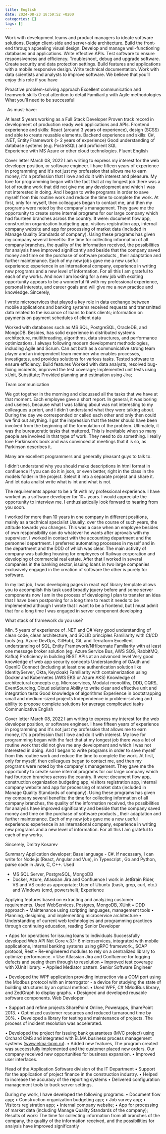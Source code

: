 ```yaml
---
title: English
date: 2024-08-23 18:59:52 +0200
categories: []
tags: []
---
```


Work with development teams and product managers to ideate software solutions. 
Design client-side and server-side architecture. 
Build the front-end through appealing visual design. 
Develop and manage well-functioning databases and applications. 
Write effective APIs. 
Test software to ensure responsiveness and efficiency. 
Troubleshoot, debug and upgrade software. 
Create security and data protection settings. 
Build features and applications with a mobile responsive design. 
Write technical documentation. 
Work with data scientists and analysts to improve software. 
We believe that you’ll enjoy this role if you have 

Proactive problem-solving approach 
Excellent communication and teamwork skills 
Great attention to detail 
Familiarity with Agile methodologies 
What you’ll need to be successful 

  As must-have: 

At least 5 years working as a Full Stack Developer 
Proven track record in development of production ready web applications and APIs. 
Frontend experience and skills: React (around 3 years of experience), design (SCSS) and able to create reusable elements. 
Backend experience and skills: C#, .NET, Entity Framework (> 2 years of experience) 
Good understanding of database systems (e.g. PostreSQL) and proficient SQL  
Experience with MS Azure or other cloud technologies. 
Fluent English 



Cover letter
March 08, 2022
I am writing to express my interest for the web developer position, or software engineer.
I have fifteen years of experience in programming and it's not just my profession that allows me to
earn money, it's a profession that I love and do it with interest and pleasure.
My love for programming began with the fact that at my longest job there was a lot of routine work
that did not give me any development and which I was not interested in doing. And I began to write
programs in order to save myself from this routine work and reduce the time to complete the work.
At first, only for myself, then colleagues began to contact me, and then my programs were noted by
the company's management. They gave me the opportunity to create some internal programs for our
large company which had fourteen branches across the country. It were: document flow app,
construction organization budgeting app, visitors registration app, internal company website and
app for processing of market data (included in Manage Quality Standards of company).
Using these programs has given my company several benefits: the time for collecting information of
all company branches, the quality of the information received, the possibilities for analysis have
improved significantly and beside that the company saved money and time on the purchase of
software products , their adaptation and further maintenance.
Each of my new jobs gave me a new useful experience: experience in an international company,
experience in writing new programs and a new level of information. For all this I am grateful to
each of my works.
And now I am looking for a new job with exciting opportunity appears to be a wonderful fit with
my professional experience, personal interests, and career goals and will give me a new practice and
knowledge.
Sincerely,

 I wrote microservices that played a key role in data exchange between mobile applications and banking systems
received requests and transmitted data related to the issuance of loans to bank clients; information on payments on payment schedules of client data

Worked with databases such as MS SQL,  PostgreSQL, OracleDB,
and MongoDB. Besides, has solid experience in distributed systems architecture, multithreading, algorithms,
data structures, and performance optimizations.  I always following modern
development methodologies, including Agile and Scrum. Can act both as a communicative strong team player
and an independent team member who enables processes, investigates, and provides solutions for various tasks.
Tested software to ensure  efficiency. 
Build features
Worked with data  analysts, resolved bug-fixing incidents, improved the test coverage;
Implemented unit tests using xUnit, Substitute;
Provided planning and estimation using Jira;

Team communication

We got together in the morning and discussed all the tasks that we have at that moment.
Each employee gave a short report.
In general, it was boring and useless, because what I was talking about was not
 interesting to my colleagues a priori, and I didn’t understand what they were talking about.
During the day we corresponded or called each other and only then could we find out anything.
I got the impression that the tester should have been involved from the beginning of the formulation of the problem.
Ultimately, it was the bureaucratic tasks that mattered. This is inevitable when so many people are involved in that type of work.
They need to do something. I really love Parkinson’s book and was convinced at meetings  that it is so, as Parkinson describes it.

Many are excellent programmers and generally pleasant guys to talk to.

I didn’t understand why you should make descriptions in html format in confluence if you can do it in json, or even better, right in the class in the models folder in the project. Select it into a separate project and share it. And let data analist write what is int and what is not.



The requirements appear to be a fit with my professional experience.  I have worked as a software developer for 10+ years.
I would appreciate the opportunity to interview me. I enthusiastically look forward to hearing from you soon.

I worked for more than 10 years in one company in different positions, mainly as a technical specialist
Usually, over the course of such years, the attitude towards you changes.
This was  a case when an employee besides of own responsibility can do whatever he wants after aprovals with  my supervisor.
I worked in contact with the accounting department and the personnel department. 
I preferred automating processes in myself and in the department and the DDD of which was clear. The main activity of company  was building housing for employees of Railway corporation and developing of commercial real estate.
After that I worked in several companies in the banking sector, issuing loans in two large companies exclusively engaged in the creation of software
the other is purely for software.


In my last job, I was developing pages in react
wpf library template allows you to accomplish this task
used broadly jquery before and some server components
now I am  in the process of developing I plan to transfer an idea that I have been postponing for a long time to react
it needs to be implemented
although I wrote that I want to be a frontend, but I must admit that for a long time I was engaged in  server component developing

What stack of framework do you use?


Min. 5 years of experience of .NET and C#
Very good understanding of clean code, clean architecture, and SOLID principles
Familiarity with CI/CD tools (eg. Azure DevOps, GitHub), Git, and Terraform
Excellent understanding of SQL, Entity Framework/NHibernate
Familiarity with at least one message broker solution (eg. Azure Service Bus, AWS SQS, RabbitMQ, Kafka)
Proficiency in building REST APIs at an advanced level
Very good knowledge of web app security concepts
Understanding of OAuth and OpenID Connect (including at least one authentication solution like IdentityServer, Okta, Keycloak)
Familiarity with containerization using Docker and Kubernetes (AWS EKS or Azure AKS)
Knowledge of architectural concepts e.g. Microservices, Modulat monoliths, DDD, CQRS, EventSourcing, Cloud solutions
Ability to write clear and effective unit and integration tests
Good knowledge of algorithms
Experience in bootstrapping small and medium-sized projects
Independence in problem-solving and ability to propose complete solutions for average complicated tasks
Communicative English


Cover letter
March 08, 2022
I am writing to express my interest for the web developer position, or software engineer.
I have fifteen years of experience in programming and it's not just my profession that allows me to
earn money, it's a profession that I love and do it with interest.
My love for programming began with the fact that at my longest job there was a lot of routine work
that did not give me any development and which I was not interested in doing. And I began to write
programs in order to save myself from this routine work and reduce the time to complete the work.
At first, only for myself, then colleagues began to contact me, and then my programs were noted by
the company's management. They gave me the opportunity to create some internal programs for our
large company which had fourteen branches across the country. It were: document flow app,
construction organization budgeting app, visitors registration app, internal company website and
app for processing of market data (included in Manage Quality Standards of company).
Using these programs has given my company several benefits: the time for collecting information of
all company branches, the quality of the information received, the possibilities for analysis have
improved significantly and beside that the company saved money and time on the purchase of
software products , their adaptation and further maintenance.
Each of my new jobs gave me a new useful experience: experience in an international company,
experience in writing new programs and a new level of information. For all this I am grateful to
each of my works.


Sincerely,
Dmitry Kosarev



Summary
Application developer;
Base language - C#.
If necessary, I can write for Node.js (React, Angular and Vue), in Typescript , Go and Python, parse code in Java,
C, C++.
Used
- MS SQL Server, PostgreSQL, MongoDB
- Docker, Azure, Atlassian Jira and Confluence
I work in JetBrain Rider, VS and VS code as appropriate;
User of Ubuntu (bash, grep, curl, etc.) and Windows (cmd, powershell);
Experience

Applying features based on extracting and analyzing customer requirements.
Used WebServices, Postgres, MongoDB, XUnit
• DDD approach
• Maintenance using scripting languages, management tools
• Planning, designing, and implementing microservice architecture
• Understanding of current web technologies and programming practices through continuing education,
reading
Senior Developer

• Apps for operations for issuing loans to individuals
Successfully developed Web API Net Core v.3.1- 6 microservices, integrated with mobile
applications, internal banking systems using gRPC framework,, SOAP protocol, Rest
• Re-engineered modules to rely on a centralized library to optimize
performance.
• Use Atlassian Jira and Confluence for logging defects and seeing them through to resolution
• Improved test coverage with XUnit library.
• Applied Mediator pattern.
Senior Software Engineer

• Developed the WPF application providing interaction via a COM port using the Modbus protocol with
an interrogator - a device for studying the state of building structures by an optical method.
• Used WPF, C# NModBus library, and ZedGraph to display graphs.
• Designed and developed reusable software components.
Web Developer

• Support and refine projects SharePoint Online, Powerapps, SharePoint 2013.
• Optimized customer resources and reduced turnaround time by 30%.
• Developed a library for testing and maintenance of projects. The process of incident resolution was
accelerated.

• Developed the project for issuing bank guarantees (MVC project) using Orchard CMS and
integrated with ELMA business process management systems (www.elma-bpm.ru).
• Added new features, The program created was successfully implemented and the customer placed
new orders. Our company received new opportunities for business expansion.
• Improved user interfaces.

Head of the Application Software division of the IT Department
• Support for the application of project finance in the construction industry.
• Helped to increase the accuracy of the reporting systems
• Delivered configuration management tools to track server settings.

During my work, I have developed the following programs:
• Document flow app;
• Construction organization budgeting app;
• Job survey app;
• Visitors registration app;
• Internal company website;
• App for processing of market data (including Manage Quality Standards of the company);
Results of work:
The time for collecting information from all branches of the company, the quality of the information
received, and the possibilities for analysis have improved significantly